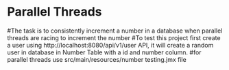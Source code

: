 # Parallel Threads 
#The task is to consistently increment a number in a database when parallel threads are racing to increment the number 
#To test this project first create a user using http://localhost:8080/api/v1/user API, it will create a random user in database in Number Table with a id and  number column.
#for parallel threads use src/main/resources/number testing.jmx file
